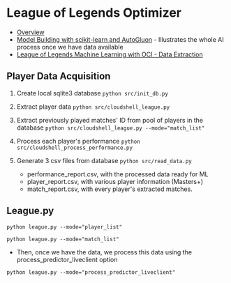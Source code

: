 # League of Legends Optimizer

- [Overview](https://oracle-devrel.github.io/leagueoflegends-optimizer/)
- [Model Building with scikit-learn and AutoGluon](https://oracle-devrel.github.io/leagueoflegends-optimizer/hols/workshops/mlwithoci/index.html) - Illustrates the whole AI process once we have data available
- [League of Legends Machine Learning with OCI - Data Extraction](https://oracle-devrel.github.io/leagueoflegends-optimizer/hols/workshops/dataextraction/index.html)

## Player Data Acquisition

1. Create local sqlite3 database
   `python src/init_db.py`

2. Extract player data
   `python src/cloudshell_league.py`

3. Extract previously played matches' ID from pool of players in the database
   `python src/cloudshell_league.py --mode="match_list"`

4. Process each player's performance
   `python src/cloudshell_process_performance.py`

5. Generate 3 csv files from database
   `python src/read_data.py`
   - performance_report.csv, with the processed data ready for ML
   - player_report.csv, with various player information (Masters+)
   - match_report.csv, with every player's extracted matches.

## League.py

`python league.py --mode="player_list"`

`python league.py --mode="match_list"`

- Then, once we have the data, we process this data using the process_predictor_liveclient option

`python league.py --mode="process_predictor_liveclient"`
